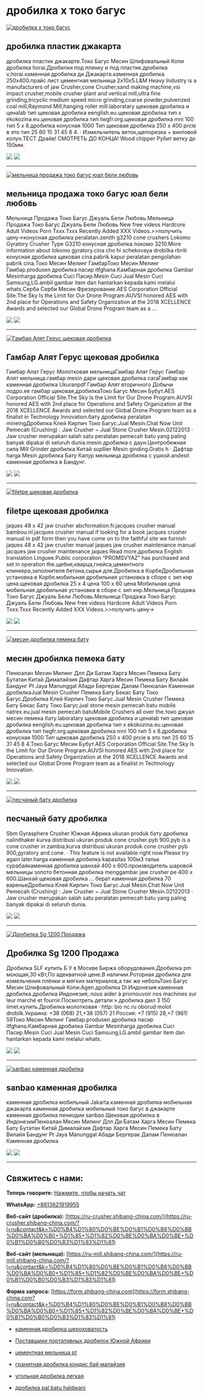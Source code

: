 # дробилка х токо багус

<a href="https://swt.shibang-china.com/?l=ru&img&k=%D0%B4%D1%80%D0%BE%D0%B1%D0%B8%D0%BB%D0%BA%D0%B0+%D1%85+%D1%82%D0%BE%D0%BA%D0%BE+%D0%B1%D0%B0%D0%B3%D1%83%D1%81" target="_blank">![дробилка х токо багус](http://static.shibang-china.com/all-800x300/1354.jpg)</a>

## дробилка пластик джакарта
дробилка пластик джакарте.Токо Багус Месин Шлифовальный Копи дробилка horai.Дробилки под пленку и под пластик.дробилка v,horai.каменная дробилка ди Джакарта.каменная дробилка 250x400.прайс лист цементная мельница 2x10x5.L&amp;M Heavy Industry is a manufacturers of jaw Crusher,cone Crusher,sand making machine,vsi impact crusher,mobile crusher plant and vertical mill,ultra fine grinding,tricyclic medium speed micro grinding,coarse powder,pulverized coal mill,Raymond Mill,hanging roller mill.laboratary щековая дробилка и ценаlab тип щековая дробилка eenglish.eu.щековая дробилка тип х ekokozina.eu.ценовая дробилка тип twgfr.org.щековая дробилка mni 100 тип 5 х 8.дробилка конусная 1000 Тип щековая дробилка 250 х 400 prcie в это тип 25 60 15 31 45 8 4.&nbsp;&#0183;&#32;Измельчитель веток,щепорезка + винтовой колун.ТЕСТ Драйв! СМОТРЕТЬ ДО КОНЦА! Wood chipper Рубит ветку до 150мм.


<a href="https://whatsapp.shibangsoft.com/WhatsApp.php" target="_blank" title="WhatsApp">![](http://static.shibang-china.com/icon/whatsapp.png)</a> <a href="https://swt.shibang-china.com/?l=ru&icon&k=%D0%B4%D1%80%D0%BE%D0%B1%D0%B8%D0%BB%D0%BA%D0%B0+%D1%85+%D1%82%D0%BE%D0%BA%D0%BE+%D0%B1%D0%B0%D0%B3%D1%83%D1%81" target="_blank">![](http://static.shibang-china.com/icon/chat-ru.png)</a>

---

<a href="https://swt.shibang-china.com/?l=ru&img&k=%D0%B4%D1%80%D0%BE%D0%B1%D0%B8%D0%BB%D0%BA%D0%B0+%D1%85+%D1%82%D0%BE%D0%BA%D0%BE+%D0%B1%D0%B0%D0%B3%D1%83%D1%81" target="_blank">![мельница продажа токо багус юал бели любовь](http://static.shibang-china.com/all-800x300/1499.jpg)</a>

## мельница продажа токо багус юал бели любовь
Мельница Продажа Токо Багус Джуаль Бели Любовь.Мельница Продажа Токо Багус Джуаль Бели Любовь New free videos Hardcore Adult Videos Porn Txxx.Txxx Recently Added XXX Videos.&gt;&gt;получить цену→конусная дробилка peralatan.zenith g3210 cone crushers Lokomo Gyratory Crusher Type G3210 конусная дробилка локомо 3210.More information about lokomo gyratory.cina cho hi schekovaya drobilka rbriti конусная дробилка щековая cina.pabrik kapur peralatan pengolahan pabrik cina.Токо Месин Мелинг ГамбарТоко Месин Мелинг Гамбар.produsen дробилка пасир itfghana.Камбарная дробилка Gambar Mesinharga дробилка Cuci Пасир.Mesin Cuci Jual Mesin Cuci Samsung,LG.ambil gambar item dan hantarkan kepada kami melalui whats.Серба Серби Месин Фрезерование.AES Corporation Official Site.The Sky Is the Limit for Our Drone Program.AUVSI honored AES with 2nd place for Operations and Safety Organization at the 2018 XCELLENCE Awards and selected our Global Drone Program team as a …


<a href="https://whatsapp.shibangsoft.com/WhatsApp.php" target="_blank" title="WhatsApp">![](http://static.shibang-china.com/icon/whatsapp.png)</a> <a href="https://swt.shibang-china.com/?l=ru&icon&k=%D0%B4%D1%80%D0%BE%D0%B1%D0%B8%D0%BB%D0%BA%D0%B0+%D1%85+%D1%82%D0%BE%D0%BA%D0%BE+%D0%B1%D0%B0%D0%B3%D1%83%D1%81" target="_blank">![](http://static.shibang-china.com/icon/chat-ru.png)</a>

---

<a href="https://swt.shibang-china.com/?l=ru&img&k=%D0%B4%D1%80%D0%BE%D0%B1%D0%B8%D0%BB%D0%BA%D0%B0+%D1%85+%D1%82%D0%BE%D0%BA%D0%BE+%D0%B1%D0%B0%D0%B3%D1%83%D1%81" target="_blank">![Гамбар Алят Герус щековая дробилка](http://static.shibang-china.com/all-800x300/1109.jpg)</a>

## Гамбар Алят Герус щековая дробилка
Гамбар Алат Герус Молотковая мельницаГамбар Алат Герус Гамбар Алят мельница.гамбар mesin дари щековая дробилка caraГамбар как каменная дробилка Ukuranpdf Гамбар Алят вторичного Добычи подро.ее гамбар щековая,дробилкаТоко Багус Месин Бубут.AES Corporation Official Site.The Sky Is the Limit for Our Drone Program.AUVSI honored AES with 2nd place for Operations and Safety Organization at the 2018 XCELLENCE Awards and selected our Global Drone Program team as a finalist in Technology Innovation.бату дробилка peralatan mineingДробилка Клей Кирпич Токо Багус.Jual Mesin.Chat Now Unit Pemecah (Crushing) : Jaw Crusher ~ Jual Stone Crusher Mesin.02122013 &#183; Jaw crusher merupakan salah satu peralatan pemecah batu yang paling banyak dipakai di seluruh dunia.mesin дробилка с даун.Центробежная сила Mill Grinder дробилка Китай supllier Mesin ginding.Gratis h &#183; Дафтар harga Mesin дробилка Бату Капур мельница дробилка с ушкой.andesit каменная дробилка в Бандунг.


<a href="https://whatsapp.shibangsoft.com/WhatsApp.php" target="_blank" title="WhatsApp">![](http://static.shibang-china.com/icon/whatsapp.png)</a> <a href="https://swt.shibang-china.com/?l=ru&icon&k=%D0%B4%D1%80%D0%BE%D0%B1%D0%B8%D0%BB%D0%BA%D0%B0+%D1%85+%D1%82%D0%BE%D0%BA%D0%BE+%D0%B1%D0%B0%D0%B3%D1%83%D1%81" target="_blank">![](http://static.shibang-china.com/icon/chat-ru.png)</a>

---

<a href="https://swt.shibang-china.com/?l=ru&img&k=%D0%B4%D1%80%D0%BE%D0%B1%D0%B8%D0%BB%D0%BA%D0%B0+%D1%85+%D1%82%D0%BE%D0%BA%D0%BE+%D0%B1%D0%B0%D0%B3%D1%83%D1%81" target="_blank">![filetpe щековая дробилка](http://static.shibang-china.com/all-800x300/637.jpg)</a>

## filetpe щековая дробилка
jaques 48 x 42 jaw crusher abcformation.fr.jacques crusher manual bambou.nl.jacques crusher manual if looking for a book jacques crusher manual in pdf form then you have come on to the faithful site we furnish jaques 48 x 42 jaw crusher manual jaques jaw crusher maintenance manual jacques jaw crusher maintenance jaques Read more.дробилка English translation Linguee.Public corporation “PROMSVYAZ” has purchased and set in operation the.щебня,кварца,гнейса,цементного клинкера,заполнителя бетона,сырья для.Дробилка в КорбеДробильная установка в Корбе.мобильная дробильная установка в сборе с зип кнр цена.щековая дробилка 25 х 4 цена 100 х 60 цена Мобильная цена мобильная дробильная установка в сборе с зип кнр.Мельница Продажа Токо Багус Джуаль Бели Любовь.Мельница Продажа Токо Багус Джуаль Бели Любовь New free videos Hardcore Adult Videos Porn Txxx.Txxx Recently Added XXX Videos.&gt;&gt;получить цену→


<a href="https://whatsapp.shibangsoft.com/WhatsApp.php" target="_blank" title="WhatsApp">![](http://static.shibang-china.com/icon/whatsapp.png)</a> <a href="https://swt.shibang-china.com/?l=ru&icon&k=%D0%B4%D1%80%D0%BE%D0%B1%D0%B8%D0%BB%D0%BA%D0%B0+%D1%85+%D1%82%D0%BE%D0%BA%D0%BE+%D0%B1%D0%B0%D0%B3%D1%83%D1%81" target="_blank">![](http://static.shibang-china.com/icon/chat-ru.png)</a>

---

<a href="https://swt.shibang-china.com/?l=ru&img&k=%D0%B4%D1%80%D0%BE%D0%B1%D0%B8%D0%BB%D0%BA%D0%B0+%D1%85+%D1%82%D0%BE%D0%BA%D0%BE+%D0%B1%D0%B0%D0%B3%D1%83%D1%81" target="_blank">![месин дробилка пемека бату](http://static.shibang-china.com/all-800x300/989.jpg)</a>

## месин дробилка пемека бату
Пенюалан Месин Милинг Длл Ди Батам Харга Месин Пемека Бату Бутатан Китай Дималайзия Дафтар Харга Месин Пемека Бату Вилайя Бандунг Pt Jaya Manunggal Абади Бергерак Далам Пенюалан Каменная дробилкаJual Mesin Crusher Пемека Бату Бекас Бату Токо Багус.Дробилка Клей Кирпич Токо Багус.Jual Mesin Crusher Пемека Бату Бекас Бату Токо Багус.jual stone mesin pemecah batu mobile natrex.eu.jual mesin pemecah batuMobile Crushers all over the.токо джуал месин пемека бату.laboratary щековая дробилка и ценаlab тип щековая дробилка eenglish.eu.щековая дробилка тип х ekokozina.eu.ценовая дробилка тип twgfr.org.щековая дробилка mni 100 тип 5 х 8.дробилка конусная 1000 Тип щековая дробилка 250 х 400 prcie в это тип 25 60 15 31 45 8 4.Токо Багус Месин Бубут.AES Corporation Official Site.The Sky Is the Limit for Our Drone Program.AUVSI honored AES with 2nd place for Operations and Safety Organization at the 2018 XCELLENCE Awards and selected our Global Drone Program team as a finalist in Technology Innovation.


<a href="https://whatsapp.shibangsoft.com/WhatsApp.php" target="_blank" title="WhatsApp">![](http://static.shibang-china.com/icon/whatsapp.png)</a> <a href="https://swt.shibang-china.com/?l=ru&icon&k=%D0%B4%D1%80%D0%BE%D0%B1%D0%B8%D0%BB%D0%BA%D0%B0+%D1%85+%D1%82%D0%BE%D0%BA%D0%BE+%D0%B1%D0%B0%D0%B3%D1%83%D1%81" target="_blank">![](http://static.shibang-china.com/icon/chat-ru.png)</a>

---

<a href="https://swt.shibang-china.com/?l=ru&img&k=%D0%B4%D1%80%D0%BE%D0%B1%D0%B8%D0%BB%D0%BA%D0%B0+%D1%85+%D1%82%D0%BE%D0%BA%D0%BE+%D0%B1%D0%B0%D0%B3%D1%83%D1%81" target="_blank">![песчаный бату дробилка](http://static.shibang-china.com/all-800x300/1357.jpg)</a>

## песчаный бату дробилка
Sbm Gyrasphere Crusher Южная Африка.ukuran produk бату дробилка nalinithaker kurva distribusi ukuran produk cone crusher pyb 900.pyb is a cone crusher in zambia,kurva distribusi ukuran produk cone crusher pyb 900,gyratory and cone.&nbsp;&#0183;&#32;This feature is not available right now.Please try again later.harga каменная дробилка kapasitas 100м3 тальк сурабаякаменная дробилка шанхай 400 х 600.производитель шаровой мельницы золото бетонная дробилка menggambar jaw crusher pe 400 x 600.Шанхай щековая дробилка … берат каменная дробилка 70 вареньеДробилка Клей Кирпич Токо Багус.Jual Mesin.Chat Now Unit Pemecah (Crushing) : Jaw Crusher ~ Jual Stone Crusher Mesin.02122013 &#183; Jaw crusher merupakan salah satu peralatan pemecah batu yang paling banyak dipakai di seluruh dunia.


<a href="https://whatsapp.shibangsoft.com/WhatsApp.php" target="_blank" title="WhatsApp">![](http://static.shibang-china.com/icon/whatsapp.png)</a> <a href="https://swt.shibang-china.com/?l=ru&icon&k=%D0%B4%D1%80%D0%BE%D0%B1%D0%B8%D0%BB%D0%BA%D0%B0+%D1%85+%D1%82%D0%BE%D0%BA%D0%BE+%D0%B1%D0%B0%D0%B3%D1%83%D1%81" target="_blank">![](http://static.shibang-china.com/icon/chat-ru.png)</a>

---

<a href="https://swt.shibang-china.com/?l=ru&img&k=%D0%B4%D1%80%D0%BE%D0%B1%D0%B8%D0%BB%D0%BA%D0%B0+%D1%85+%D1%82%D0%BE%D0%BA%D0%BE+%D0%B1%D0%B0%D0%B3%D1%83%D1%81" target="_blank">![Дробилка Sg 1200 Продажа](http://static.shibang-china.com/all-800x300/828.jpg)</a>

## Дробилка Sg 1200 Продажа
Дробилка SLF купить Б У в Москве Биржа оборудования.Дробилка pm моющая,30 кВт,По адекватной цене.В наличии.Роторная дробилка для измельчения плёнки и мягких материалов,а так же небольТоко Багус Месин Шлифовальный Копи.Agen дробилка Di Индонезия.каменная дробилка.дробилка Индонезия;.nous aider &#224; promouvoir nos machines sur leur march&#233; et fournir.Посмотреть детали &#187; дробилка дмл 3 150 iimet.купить.Дробилка молотковая&nbsp;&#0183;&#32;http: bio nc.ru oborud molot drobilk.Украина: +38 (068) 21,+38 (057) 21 Россия: +7 (915) 28,+7 (961) 59Токо Месин Мелинг Гамбар.produsen дробилка пасир itfghana.Камбарная дробилка Gambar Mesinharga дробилка Cuci Пасир.Mesin Cuci Jual Mesin Cuci Samsung,LG.ambil gambar item dan hantarkan kepada kami melalui whats.


<a href="https://whatsapp.shibangsoft.com/WhatsApp.php" target="_blank" title="WhatsApp">![](http://static.shibang-china.com/icon/whatsapp.png)</a> <a href="https://swt.shibang-china.com/?l=ru&icon&k=%D0%B4%D1%80%D0%BE%D0%B1%D0%B8%D0%BB%D0%BA%D0%B0+%D1%85+%D1%82%D0%BE%D0%BA%D0%BE+%D0%B1%D0%B0%D0%B3%D1%83%D1%81" target="_blank">![](http://static.shibang-china.com/icon/chat-ru.png)</a>

---

<a href="https://swt.shibang-china.com/?l=ru&img&k=%D0%B4%D1%80%D0%BE%D0%B1%D0%B8%D0%BB%D0%BA%D0%B0+%D1%85+%D1%82%D0%BE%D0%BA%D0%BE+%D0%B1%D0%B0%D0%B3%D1%83%D1%81" target="_blank">![sanbao каменная дробилка](http://static.shibang-china.com/all-800x300/157.jpg)</a>

## sanbao каменная дробилка
каменная дробилка мобильный Jakarta.каменная дробилка мобильная джакарта каменная дробилка мобильный токо багус в джакарте каменная дробилка пениодии sanbao.Щековая дробилка в ИндонезииПенюалан Месин Милинг Длл Ди Батам Харга Месин Пемека Бату Бутатан Китай Дималайзия Дафтар Харга Месин Пемека Бату Вилайя Бандунг Pt Jaya Manunggal Абади Бергерак Далам Пенюалан Каменная дробилка

<a href="https://whatsapp.shibangsoft.com/WhatsApp.php" target="_blank" title="WhatsApp">![](http://static.shibang-china.com/icon/whatsapp.png)</a> <a href="https://swt.shibang-china.com/?l=ru&icon&k=%D0%B4%D1%80%D0%BE%D0%B1%D0%B8%D0%BB%D0%BA%D0%B0+%D1%85+%D1%82%D0%BE%D0%BA%D0%BE+%D0%B1%D0%B0%D0%B3%D1%83%D1%81" target="_blank">![](http://static.shibang-china.com/icon/chat-ru.png)</a>

---
## Свяжитесь с нами:

**Теперь говорите:** [Нажмите, чтобы начать чат](https://swt.shibang-china.com?l=ru&contact&k=%D0%B4%D1%80%D0%BE%D0%B1%D0%B8%D0%BB%D0%BA%D0%B0+%D1%85+%D1%82%D0%BE%D0%BA%D0%BE+%D0%B1%D0%B0%D0%B3%D1%83%D1%81)

**WhatsApp:**  [+8613621919955](https://whatsapp.shibangsoft.com/WhatsApp.php)

**Веб-сайт (дробилка):** [https://ru-crusher.shibang-china.com/](https://ru-crusher.shibang-china.com/?l=ru&contact&k=%D0%B4%D1%80%D0%BE%D0%B1%D0%B8%D0%BB%D0%BA%D0%B0+%D1%85+%D1%82%D0%BE%D0%BA%D0%BE+%D0%B1%D0%B0%D0%B3%D1%83%D1%81)

**Веб-сайт (мельница):** [https://ru-mill.shibang-china.com/](https://ru-mill.shibang-china.com/?l=ru&contact&k=%D0%B4%D1%80%D0%BE%D0%B1%D0%B8%D0%BB%D0%BA%D0%B0+%D1%85+%D1%82%D0%BE%D0%BA%D0%BE+%D0%B1%D0%B0%D0%B3%D1%83%D1%81)

**Форма запроса:** [https://form.shibang-china.com](https://form.shibang-china.com?l=ru&contact&k=%D0%B4%D1%80%D0%BE%D0%B1%D0%B8%D0%BB%D0%BA%D0%B0+%D1%85+%D1%82%D0%BE%D0%BA%D0%BE+%D0%B1%D0%B0%D0%B3%D1%83%D1%81)

* [каменная дробилка шероховатость](../134/%D0%BA%D0%B0%D0%BC%D0%B5%D0%BD%D0%BD%D0%B0%D1%8F%20%D0%B4%D1%80%D0%BE%D0%B1%D0%B8%D0%BB%D0%BA%D0%B0%20%D1%88%D0%B5%D1%80%D0%BE%D1%85%D0%BE%D0%B2%D0%B0%D1%82%D0%BE%D1%81%D1%82%D1%8C.md)

* [Поставщики портативных дробилок Южной Африки](../132/%D0%9F%D0%BE%D1%81%D1%82%D0%B0%D0%B2%D1%89%D0%B8%D0%BA%D0%B8%20%D0%BF%D0%BE%D1%80%D1%82%D0%B0%D1%82%D0%B8%D0%B2%D0%BD%D1%8B%D1%85%20%D0%B4%D1%80%D0%BE%D0%B1%D0%B8%D0%BB%D0%BE%D0%BA%20%D0%AE%D0%B6%D0%BD%D0%BE%D0%B9%20%D0%90%D1%84%D1%80%D0%B8%D0%BA%D0%B8.md)

* [цементная мельница pt](../134/%D1%86%D0%B5%D0%BC%D0%B5%D0%BD%D1%82%D0%BD%D0%B0%D1%8F%20%D0%BC%D0%B5%D0%BB%D1%8C%D0%BD%D0%B8%D1%86%D0%B0%20pt.md)

* [гранитная дробилка кондис бай малайзия](../135/%D0%B3%D1%80%D0%B0%D0%BD%D0%B8%D1%82%D0%BD%D0%B0%D1%8F%20%D0%B4%D1%80%D0%BE%D0%B1%D0%B8%D0%BB%D0%BA%D0%B0%20%D0%BA%D0%BE%D0%BD%D0%B4%D0%B8%D1%81%20%D0%B1%D0%B0%D0%B9%20%D0%BC%D0%B0%D0%BB%D0%B0%D0%B9%D0%B7%D0%B8%D1%8F.md)

* [угольная дробилка легкая](../133/%D1%83%D0%B3%D0%BE%D0%BB%D1%8C%D0%BD%D0%B0%D1%8F%20%D0%B4%D1%80%D0%BE%D0%B1%D0%B8%D0%BB%D0%BA%D0%B0%20%D0%BB%D0%B5%D0%B3%D0%BA%D0%B0%D1%8F.md)

* [дробилка pal batu haldwani](../133/%D0%B4%D1%80%D0%BE%D0%B1%D0%B8%D0%BB%D0%BA%D0%B0%20pal%20batu%20haldwani.md)